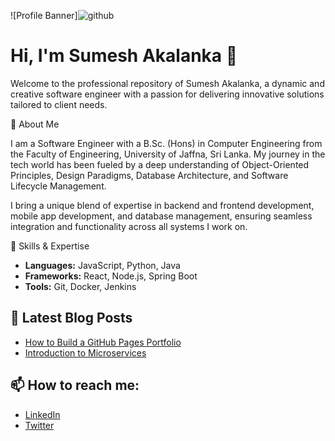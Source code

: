 ![Profile Banner]![github](https://github.com/user-attachments/assets/d3093fe0-22bd-4b21-99d7-33d7e0433815)

# Hi, I'm Sumesh Akalanka 👋

Welcome to the professional repository of Sumesh Akalanka, a dynamic and creative software engineer with a passion for delivering innovative solutions tailored to client needs.

📜 About Me

I am a Software Engineer with a B.Sc. (Hons) in Computer Engineering from the Faculty of Engineering, University of Jaffna, Sri Lanka. My journey in the tech world has been fueled by a deep understanding of Object-Oriented Principles, Design Paradigms, Database Architecture, and Software Lifecycle Management.

I bring a unique blend of expertise in backend and frontend development, mobile app development, and database management, ensuring seamless integration and functionality across all systems I work on.

🚀 Skills & Expertise

- **Languages:** JavaScript, Python, Java
- **Frameworks:** React, Node.js, Spring Boot
- **Tools:** Git, Docker, Jenkins

## 📝 Latest Blog Posts
- [How to Build a GitHub Pages Portfolio](https://your-blog-url.com)
- [Introduction to Microservices](https://your-blog-url.com)

## 📫 How to reach me:
- [LinkedIn](https://linkedin.com/in/yourprofile)
- [Twitter](https://twitter.com/yourprofile)
